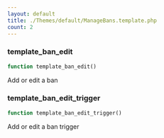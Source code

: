 ```yaml
---
layout: default
title: ./Themes/default/ManageBans.template.php
count: 2
---
```


### template_ban_edit

```php
function template_ban_edit()
```
Add or edit a ban



### template_ban_edit_trigger

```php
function template_ban_edit_trigger()
```
Add or edit a ban trigger



